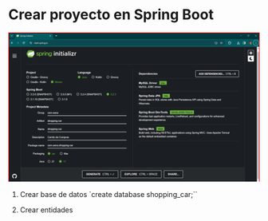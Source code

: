 # Crear proyecto en Spring Boot
![Ejemplo](img/ProjectSpringBoot.png)

1. Crear base de datos 
    `create database shopping_car;``

3. Crear entidades
